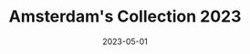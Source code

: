 ---
date: 2023-05-01
menus: "main"
featured_image: 1.JPG
title: Amsterdam's Collection 2023
description: Collection started in Amsterdam, The Netherlands in 2023
featured: false
type: gallery
sort_by: Name
params:
  theme: light
categories: ["amsterdam", "colors", "red", "black", "yellow", "collection"]
resources:
  - src: 1.JPG
    title: 6 dialogs on red and yellow (acrylic -  29.7 x 21 cm)  
                  
---